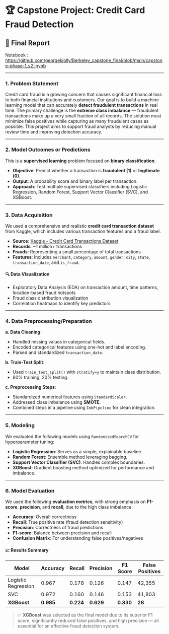# 🏆 Capstone Project: Credit Card Fraud Detection

## 📌 Final Report

Notebook : https://github.com/georgekjolly/Berkeley_capstone_final/blob/main/capstone-phase-1_v2.ipynb

---

### 1. Problem Statement

Credit card fraud is a growing concern that causes significant financial loss to both financial institutions and customers. Our goal is to build a machine learning model that can accurately **detect fraudulent transactions** in real time. The primary challenge is the **extreme class imbalance** — fraudulent transactions make up a very small fraction of all records. The solution must minimize false positives while capturing as many fraudulent cases as possible. This project aims to support fraud analysts by reducing manual review time and improving detection accuracy.

---

### 2. Model Outcomes or Predictions

This is a **supervised learning** problem focused on **binary classification**.

- **Objective**: Predict whether a transaction is **fraudulent (1)** or **legitimate (0)**.
- **Output**: A probability score and binary label per transaction.
- **Approach**: Test multiple supervised classifiers including Logistic Regression, Random Forest, Support Vector Classifier (SVC), and XGBoost.

---

### 3. Data Acquisition

We used a comprehensive and realistic **credit card transaction dataset** from Kaggle, which includes various transaction features and a fraud label.

- **Source**: [Kaggle - Credit Card Transactions Dataset](https://www.kaggle.com/datasets/tjverry/credit-card-transactions)
- **Records**: ~1 million+ transactions
- **Frauds**: Representing a small percentage of total transactions
- **Features**: Includes `merchant`, `category`, `amount`, `gender`, `city`, `state`, `transaction_date`, and `is_fraud`.

#### 🔍 Data Visualization

- Exploratory Data Analysis (EDA) on transaction amount, time patterns, location-based fraud hotspots
- Fraud class distribution visualization
- Correlation heatmaps to identify key predictors

---

### 4. Data Preprocessing/Preparation

**a. Data Cleaning**:
- Handled missing values in categorical fields.
- Encoded categorical features using one-hot and label encoding.
- Parsed and standardized `transaction_date`.

**b. Train-Test Split**:
- Used `train_test_split()` with `stratify=y` to maintain class distribution.
- 80% training, 20% testing.

**c. Preprocessing Steps**:
- Standardized numerical features using `StandardScaler`.
- Addressed class imbalance using **SMOTE**.
- Combined steps in a pipeline using `ImbPipeline` for clean integration.

---

### 5. Modeling

We evaluated the following models using `RandomizedSearchCV` for hyperparameter tuning:

- **Logistic Regression**: Serves as a simple, explainable baseline.
- **Random Forest**: Ensemble method leveraging bagging.
- **Support Vector Classifier (SVC)**: Handles complex boundaries.
- **XGBoost**: Gradient boosting method optimized for performance and imbalance.

---

### 6. Model Evaluation

We used the following **evaluation metrics**, with strong emphasis on **F1-score**, **precision**, and **recall**, due to the high class imbalance:

- **Accuracy**: Overall correctness
- **Recall**: True positive rate (fraud detection sensitivity)
- **Precision**: Correctness of fraud predictions
- **F1-score**: Balance between precision and recall
- **Confusion Matrix**: For understanding false positives/negatives

#### 📈 Results Summary

| Model                | Accuracy | Recall | Precision | F1 Score | False Positives |
|---------------------|----------|--------|-----------|----------|-----------------|
| Logistic Regression | 0.967    | 0.178  | 0.126     | 0.147    | 42,355          |
| SVC                 | 0.972    | 0.160  | 0.146     | 0.153    | 41,803          |
| **XGBoost**         | **0.985**| **0.224**| **0.629** | **0.330**| **28**           |

> ✅ **XGBoost** was selected as the final model due to its superior F1 score, significantly reduced false positives, and high precision — all essential for an effective fraud detection system.
